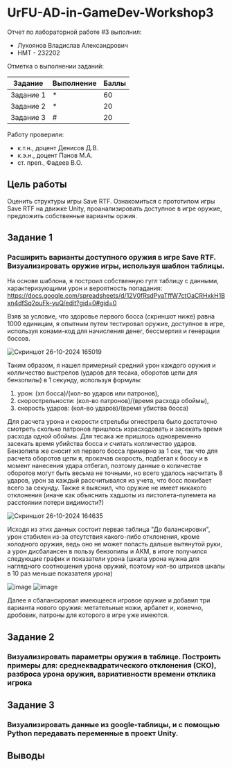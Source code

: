 # UrFU-AD-in-GameDev-Workshop3
Отчет по лабораторной работе #3 выполнил:
- Лукоянов Владислав Александрович
- НМТ - 232202
  
Отметка о выполнении заданий:

| Задание | Выполнение | Баллы |
| ------ | ------ | ------ |
| Задание 1 | * | 60 |
| Задание 2 | * | 20 |
| Задание 3 | # | 20 |

Работу проверили:
- к.т.н., доцент Денисов Д.В.
- к.э.н., доцент Панов М.А.
- ст. преп., Фадеев В.О.

## Цель работы
Оценить структуры игры Save RTF. Ознакомиться с прототипом игры Save RTF на движке Unity, проанализировать доступное в игре оружие, предложить собственные варианты оржия.
## Задание 1
### Расширить варианты доступного оружия в игре Save RTF. Визуализировать оружие игры, используя шаблон таблицы.
  На основе шаблона, я построил собственную гугл таблицу с данными, характеризующими урон и вероятность попадания: https://docs.google.com/spreadsheets/d/12V0fRsdPyaTffW7ctOaCRHxkH1Bxn4dfSq2ouFk-yuQ/edit?gid=0#gid=0

  Взяв за условие, что здоровье первого босса (скриншот ниже) равна 1000 единицам, я опытным путем тестировал оружие, доступное в игре, используя конами-код для начисления денег, бессмертия и генерации боссов.
  
![Скриншот 26-10-2024 165019](https://github.com/user-attachments/assets/2a1dcadd-feac-401e-b960-9f1befd72a90)

Таким образом, я нашел примерный средний урон каждого оружия и колличество выстрелов (ударов для тесака, оборотов цепи для бензопилы) в 1 секунду, используя формулы: 
1. урон: (хп босса)/(кол-во ударов или патронов), 
2. скорострельности: (кол-во патронов)/(время расхода обоймы), 
3. скорость ударов: (кол-во ударов)/(время убиства босса)

  Для расчета урона и скорости стрельбы огнестрела было достаточно смотреть сколько патронов пришлось израсходовать и засекать время расхода одной обоймы. Для тесака же пришлось одновременно засекать время убийства босса и считать колличество ударов. Бензопила же сносит хп первого босса примерно за 1 сек, так что для расчета оборотов цепи я, прокачав скорость, подбегал к боссу и в момент нанесения удара отбегал, поэтому данные о количестве оборотов могут быть весьма не точными, но всего удалось насчитать 8 ударов, урон за каждый рассчитывался из учета, что босс покибает всего за секунду.
Также я выяснил, что оружие не имеет никакого отклонения (иначе как объяснить хэдшоты из пистолета-пулемета на расстоянии потери видимости?)

![Скриншот 26-10-2024 164635](https://github.com/user-attachments/assets/b0e1c831-0c1e-4569-8e3e-dfc89ec501ef)

Исходя из этих данных состоит первая таблица "До балансировки", урон стабилен из-за отсутствия какого-либо отклонения, кроме холодного оружия, ведь оно не может попасть дальше вытянутой руки, а урон дисбалансен в пользу бензопилы и АКМ, в итоге получился следующие график и показатели урона (шкала урона нужна для наглядного соотношения урона оружий, поэтому кол-во штрихов шкалы в 10 раз меньше показателя урона)

![image](https://github.com/user-attachments/assets/5dd425ba-fbac-4c7d-bb71-4c5e660fde36) ![image](https://github.com/user-attachments/assets/a29cbf55-f6da-4465-bea0-c9f427053a87)


Далее я сбалансировал имеющееся игровое оружие и добавил три варианта нового оружия: метательные ножи, арбалет и, конечно, дробовик, патроны для которого в игре уже имеются. 

## Задание 2
### Визуализировать параметры оружия в таблице. Построить примеры для: среднеквадратического отклонения (СКО), разброса урона оружия, вариативности времени отклика игрока 


## Задание 3
### Визуализировать данные из google-таблицы, и с помощью Python передавать переменные в проект Unity.

## Выводы


